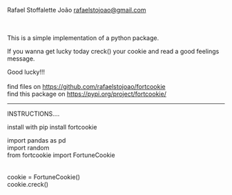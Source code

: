 Rafael Stoffalette João
rafaelstojoao@gmail.com

<br><br>
This is a simple implementation of a python package. 



If you wanna get lucky today creck() your cookie and read a good feelings message.

Good lucky!!!
<br><br>
find files on https://github.com/rafaelstojoao/fortcookie
<br>
find this package on https://pypi.org/project/fortcookie/




__________________________________________________
INSTRUCTIONS....


install with pip install fortcookie


import pandas as pd<br>
import random<br>
from fortcookie import FortuneCookie<br>
<br><br>
cookie = FortuneCookie()<br>
cookie.creck()<br>
